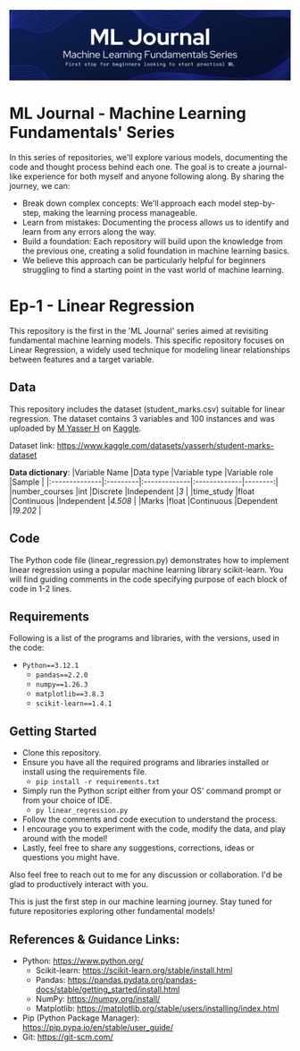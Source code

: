 ![Banner](.banner.png)
# ML Journal - Machine Learning Fundamentals' Series
In this series of repositories, we'll explore various models, documenting the code and thought process behind each one.  The goal is to create a journal-like experience for both myself and anyone following along. By sharing the journey, we can:

- Break down complex concepts: We'll approach each model step-by-step, making the learning process manageable.
- Learn from mistakes: Documenting the process allows us to identify and learn from any errors along the way.
- Build a foundation: Each repository will build upon the knowledge from the previous one, creating a solid foundation in machine learning basics.
- We believe this approach can be particularly helpful for beginners struggling to find a starting point in the vast world of machine learning.


# Ep-1 - Linear Regression
This repository is the first in the 'ML Journal' series aimed at revisiting fundamental machine learning models. This specific repository focuses on Linear Regression, a widely used technique for modeling linear relationships between features and a target variable.


## Data
This repository includes the dataset (student_marks.csv) suitable for linear regression.
The dataset contains 3 variables and 100 instances and was uploaded by [M Yasser H](https://www.kaggle.com/yasserh) on [Kaggle](https://www.kaggle.com/).

Dataset link: https://www.kaggle.com/datasets/yasserh/student-marks-dataset

**Data dictionary**:
|Variable Name  |Data type |Variable type |Variable role |Sample   |
|:--------------|:---------|:-------------|:-------------|--------:|
|number_courses |int       |Discrete      |Independent   |_3_      |
|time_study     |float     |Continuous    |Independent   |_4.508_  |
|Marks          |float     |Continuous    |Dependent     |_19.202_ |


## Code
The Python code file (linear_regression.py) demonstrates how to implement linear regression using a popular machine learning library scikit-learn. You will find guiding comments in the code specifying purpose of each block of code in 1-2 lines.


## Requirements
Following is a list of the programs and libraries, with the versions, used in the code:

- `Python==3.12.1`
  - `pandas==2.2.0`
  - `numpy==1.26.3`
  - `matplotlib==3.8.3`
  - `scikit-learn==1.4.1`


## Getting Started
- Clone this repository.
- Ensure you have all the required programs and libraries installed or install using the requirements file.
  - `pip install -r requirements.txt`
- Simply run the Python script either from your OS' command prompt or from your choice of IDE.
  - `py linear_regression.py`
- Follow the comments and code execution to understand the process.
- I encourage you to experiment with the code, modify the data, and play around with the model!
- Lastly, feel free to share any suggestions, corrections, ideas or questions you might have.

Also feel free to reach out to me for any discussion or collaboration. I'd be glad to productively interact with you.

This is just the first step in our machine learning journey. Stay tuned for future repositories exploring other fundamental models!


## References & Guidance Links:
- Python: https://www.python.org/
  - Scikit-learn: https://scikit-learn.org/stable/install.html
  - Pandas: https://pandas.pydata.org/pandas-docs/stable/getting_started/install.html
  - NumPy: https://numpy.org/install/
  - Matplotlib: https://matplotlib.org/stable/users/installing/index.html
- Pip (Python Package Manager): https://pip.pypa.io/en/stable/user_guide/
- Git: https://git-scm.com/
